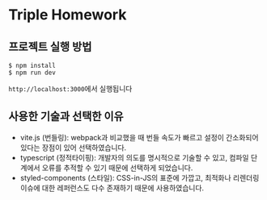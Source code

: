 # Triple Homework

## 프로젝트 실행 방법

```
$ npm install
$ npm run dev
```

`http://localhost:3000`에서 실행됩니다

## 사용한 기술과 선택한 이유

- vite.js (번들링): webpack과 비교했을 때 번들 속도가 빠르고 설정이 간소화되어있다는 장점이 있어 선택하였습니다.
- typescript (정적타이핑): 개발자의 의도를 명시적으로 기술할 수 있고, 컴파일 단계에서 오류를 추적할 수 있기 때문에 선택하게 되었습니다.
- styled-components (스타일): CSS-in-JS의 표준에 가깝고, 최적화나 리렌더링 이슈에 대한 레퍼런스도 다수 존재하기 때문에 사용하였습니다.

